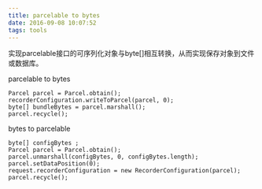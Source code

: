 ```yaml
---
title: parcelable to bytes
date: 2016-09-08 10:07:52
tags: tools
---
```

实现parcelable接口的可序列化对象与byte[]相互转换，从而实现保存对象到文件或数据库。

parcelable to bytes
```
Parcel parcel = Parcel.obtain();
recorderConfiguration.writeToParcel(parcel, 0);
byte[] bundleBytes = parcel.marshall();
parcel.recycle();
```
bytes to parcelable
```
byte[] configBytes ;
Parcel parcel = Parcel.obtain();
parcel.unmarshall(configBytes, 0, configBytes.length);
parcel.setDataPosition(0);
request.recorderConfiguration = new RecorderConfiguration(parcel);
parcel.recycle();
```